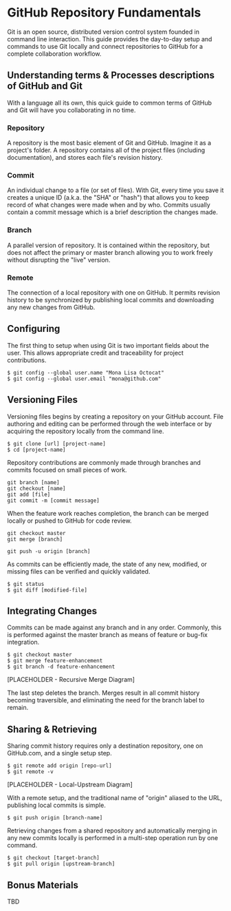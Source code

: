 # GitHub Repository Fundamentals

Git is an open source, distributed version control system founded in command line interaction. This guide provides the day-to-day setup and commands to use Git locally and connect repositories to GitHub for a complete collaboration workflow.

## Understanding terms & Processes descriptions of GitHub and Git

With a language all its own, this quick guide to common terms of GitHub and Git will have you collaborating in no time.

### Repository
A repository is the most basic element of Git and GitHub. Imagine it as a project's folder. A repository contains all of the project files (including documentation), and stores each file's revision history.

### Commit
An individual change to a file (or set of files). With Git, every time you save it creates a unique ID (a.k.a. the "SHA" or "hash") that allows you to keep record of what changes were made when and by who. Commits usually contain a commit message which is a brief description the changes made.

### Branch
A parallel version of repository. It is contained within the repository, but does not affect the primary or master branch allowing you to work freely without disrupting the "live" version.

### Remote
The connection of a local repository with one on GitHub. It permits revision history to be synchronized by publishing local commits and downloading any new changes from GitHub.

## Configuring
The first thing to setup when using Git is two important fields about the user. This allows appropriate credit and traceability for project contributions.

```
$ git config --global user.name "Mona Lisa Octocat"
$ git config --global user.email "mona@github.com"
```

## Versioning Files

Versioning files begins by creating a repository on your GitHub account. File authoring and editing can be performed through the web interface or by acquiring the repository locally from the command line.

```
$ git clone [url] [project-name]
$ cd [project-name]
```

Repository contributions are commonly made through branches and commits focused on small pieces of work.

```
git branch [name]
git checkout [name]
git add [file]
git commit -m [commit message]
```

When the feature work reaches completion, the branch can be merged locally or pushed to GitHub for code review.

```
git checkout master
git merge [branch]

git push -u origin [branch]
```

As commits can be efficiently made, the state of any new, modified, or missing files can be verified and quickly validated.

```
$ git status
$ git diff [modified-file]
```

## Integrating Changes
Commits can be made against any branch and in any order. Commonly, this is performed against the  master branch as means of feature or bug-fix integration.

```
$ git checkout master
$ git merge feature-enhancement
$ git branch -d feature-enhancement
```

[PLACEHOLDER - Recursive Merge Diagram]

The last step deletes the branch. Merges result in all commit history becoming traversible, and eliminating the need for the branch label to remain.


## Sharing & Retrieving
Sharing commit history requires only a destination repository, one on GitHub.com, and a single setup step.

```
$ git remote add origin [repo-url]
$ git remote -v
```

[PLACEHOLDER - Local-Upstream Diagram]

With a remote setup, and the traditional name of "origin" aliased to the URL, publishing local commits is simple.

```
$ git push origin [branch-name]
```

Retrieving changes from a shared repository and automatically merging in any new commits locally is performed in a multi-step operation run by one command.

```
$ git checkout [target-branch]
$ git pull origin [upstream-branch]
```

## Bonus Materials
TBD
